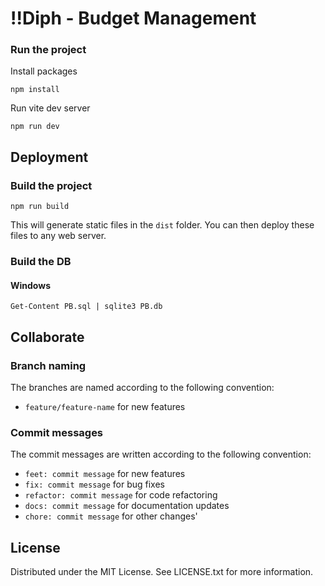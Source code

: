 # !!Diph - Budget Management

### Run the project

Install packages

```shell
npm install
```

Run vite dev server

```shell
npm run dev
```

## Deployment

### Build the project

```shell
npm run build
```

This will generate static files in the `dist` folder. You can then deploy these
files to any web server.

### Build the DB

#### Windows

```shell
Get-Content PB.sql | sqlite3 PB.db
```

## Collaborate

### Branch naming

The branches are named according to the following convention:

- `feature/feature-name` for new features

### Commit messages

The commit messages are written according to the following convention:

- `feet: commit message` for new features
- `fix: commit message` for bug fixes
- `refactor: commit message` for code refactoring
- `docs: commit message` for documentation updates
- `chore: commit message` for other changes'

## License

Distributed under the MIT License. See LICENSE.txt for more information.
